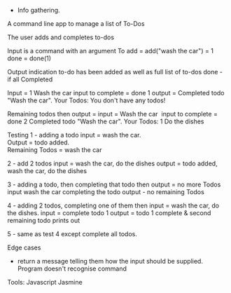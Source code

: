 - Info gathering.

A command line app to manage a list of To-Dos

The user adds and completes to-dos

Input is a command with an argument
To add = add("wash the car") = 1
done = done(1)

Output
indication to-do has been added
as well as full list of to-dos
done - if all Completed

Input = 1 Wash the car
input to complete = done 1
output = Completed todo "Wash the car".
Your Todos:
You don't have any todos!

Remaining todos then output =
input =  Wash the car 
input to complete = done 2
Completed todo "Wash the car". Your Todos:
1 Do the dishes

Testing
1 - adding a todo
input = wash the car.  
Output = todo added.  
Remaining Todos = wash the car

2 - add 2 todos
input = wash the car, do the dishes
output = todo added, wash the car, do the dishes

3 - adding a todo, then completing that todo then output = no more Todos
input wash the car
completing the todo
output - no remaining Todos

4 - adding 2 todos, completing one of them then
input = wash the car, do the dishes.
input = complete todo 1
output = todo 1 complete & second remaining todo prints out

5 - same as test 4 except complete all todos.  

Edge cases
- return a message telling them how the input should be supplied.
Program doesn't recognise command

Tools:
Javascript
Jasmine
